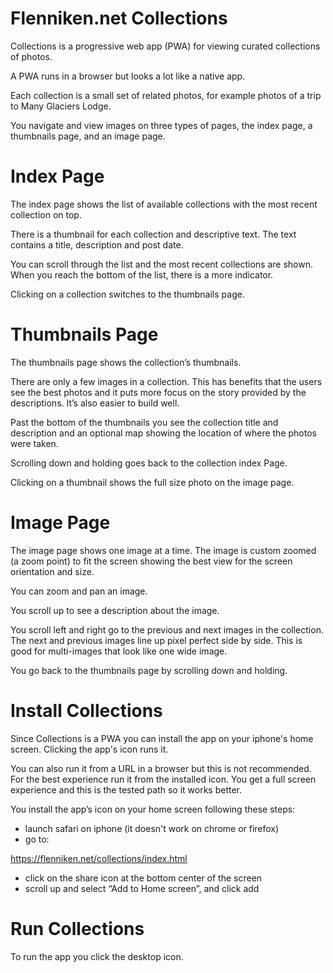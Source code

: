 # Flenniken.net Collections

Collections is a progressive web app (PWA) for viewing curated
collections of photos.

A PWA runs in a browser but looks a lot like a native app.

Each collection is a small set of related photos, for example photos
of a trip to Many Glaciers Lodge.

You navigate and view images on three types of pages, the index page,
a thumbnails page, and an image page.

# Index Page

The index page shows the list of available collections with the most
recent collection on top.

There is a thumbnail for each collection and descriptive text.  The
text contains a title, description and post date.

You can scroll through the list and the most recent collections are
shown. When you reach the bottom of the list, there is a more
indicator.

Clicking on a collection switches to the thumbnails page.

# Thumbnails Page

The thumbnails page shows the collection’s thumbnails.

There are only a few images in a collection. This has benefits that
the users see the best photos and it puts more focus on the story
provided by the descriptions. It’s also easier to build well.

Past the bottom of the thumbnails you see the collection title and
description and an optional map showing the location of where the
photos were taken.

Scrolling down and holding goes back to the collection index Page.

Clicking on a thumbnail shows the full size photo on the image page.

# Image Page

The image page shows one image at a time.  The image is custom zoomed
(a zoom point) to fit the screen showing the best view for the screen
orientation and size.

You can zoom and pan an image.

You scroll up to see a description about the image.

You scroll left and right go to the previous and next images in the
collection. The next and previous images line up pixel perfect side by
side.  This is good for multi-images that look like one wide image.

You go back to the thumbnails page by scrolling down and holding.

# Install Collections

Since Collections is a PWA you can install the app on your iphone's
home screen. Clicking the app's icon runs it.

You can also run it from a URL in a browser but this is not
recommended. For the best experience run it from the installed
icon. You get a full screen experience and this is the tested path so
it works better.

You install the app’s icon on your home screen following these steps:

* launch safari on iphone (it doesn't work on chrome or firefox)
* go to:

https://flenniken.net/collections/index.html

* click on the share icon at the bottom center of the screen
* scroll up and select “Add to Home screen”, and click add

# Run Collections

To run the app you click the desktop icon.

